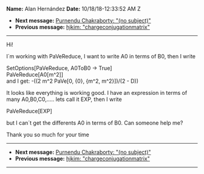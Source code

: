 **Name:** Alan Hernández
**Date:** 10/18/18-12:33:52 AM Z

  - **Next message:** [Purnendu Chakraborty: "(no subject)"](1441.html)
  - **Previous message:** [hjkim: "chargeconjugationmatrix"](1439.html)

-----

Hi\!  

I´m working with PaVeReduce, I want to write A0 in terms of B0, then I
write  

SetOptions[PaVeReduce, A0ToB0 -\> True]  
PaVeReduce[A0[m^2]]  
and I get: -((2 m^2 PaVe[0, {0}, {m^2, m^2}])/(2 - D))  

It looks like everything is working good. I have an expression in terms
of many A0,B0,C0,..... lets call it EXP, then I write  

PaVeReduce[EXP]  

but I can´t get the differents A0 in terms of B0. Can someone help me?  

Thank you so much for your time  

-----

  - **Next message:** [Purnendu Chakraborty: "(no subject)"](1441.html)
  - **Previous message:** [hjkim: "chargeconjugationmatrix"](1439.html)

-----

